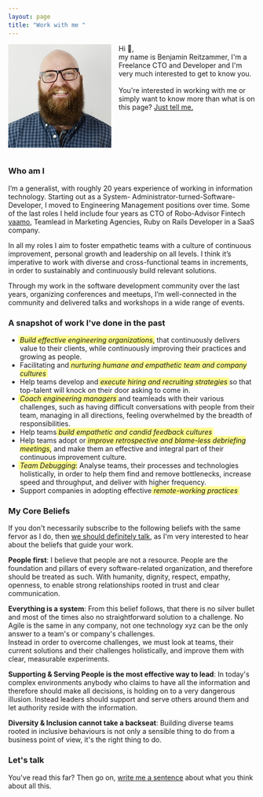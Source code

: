 ```yaml
---
layout: page
title: "Work with me "
---
```


<style>
#a-snapshot-of-work-ive-done-in-the-past + ul em { background-color: #fffd91; box-shadow: 0.25em 0 0 #fffd91,-0.25em 0 0 #fffd91; }
</style>

<p>
  <img id="aboutimg" style="float:left; margin:0 15px 15px 0;" src="/static/img/benjamin.jpg" />
  Hi 👋,
  <br>
  my name is Benjamin Reitzammer, I'm a Freelance CTO and Developer and I'm very much interested to get to know you.
  <br>
  <br>
  You're interested in working with me or simply want to know more than what is on this page?
  <a href="/contact">Just tell me.</a>
</p>
<div style='clear: both;'></div>

### Who am I

I’m a generalist, with roughly 20 years experience of working in information technology. Starting out as a System-
Administrator-turned-Software-Developer, I moved to Engineering Management positions over time. Some of the last roles I
held include four years as CTO of Robo-Advisor Fintech [vaamo](https://www.vaamo.de), Teamlead in Marketing Agencies, Ruby on
Rails Developer in a SaaS company.

In all my roles I aim to foster empathetic teams with a culture of continuous improvement, personal growth and
leadership on all levels. I think it’s imperative to work with diverse and cross-functional teams in increments, in
order to sustainably and continuously build relevant solutions.

Through my work in the software development community over the last years, organizing conferences and meetups, I’m
well-connected in the community and delivered talks and workshops in a wide range of events.


### A snapshot of work I've done in the past

- *Build effective engineering organizations*, that continuously delivers value to their clients, while continuously
  improving their practices and growing as people.
- Facilitating and *nurturing humane and empathetic team and company cultures*
- Help teams develop and *execute hiring and recruiting strategies* so that top-talent will knock on their door asking to come in.
- *Coach engineering managers* and teamleads with their various challenges, such as having difficult conversations with
  people from their team, managing in all directions, feeling overwhelmed by the breadth of responsibilities.
- Help teams *build empathetic and candid feedback cultures*
- Help teams adopt or *improve retrospective and blame-less debriefing meetings*, and make them an effective and integral
  part of their continuous improvement culture.
- *Team Debugging*: Analyse teams, their processes and technologies holistically, in order to help them find and remove
  bottlenecks, increase speed and throughput, and deliver with higher frequency.
- Support companies in adopting effective *remote-working practices*


### My Core Beliefs

If you don't necessarily subscribe to the following beliefs with the same fervor as I do, then [we should definitely
talk](/contact), as I'm very interested to hear about the beliefs that guide your work.

**People first**: I believe that people are not a resource. People are the foundation and pillars of every
software-related organization, and therefore should be treated as such. With humanity, dignity, respect, empathy,
openness, to enable strong relationships rooted in trust and clear communication.

**Everything is a system**: From this belief follows, that there is no silver bullet and most of the times also no
straightforward solution to a challenge. No Agile is the same in any company, not one technology xyz can be the only
answer to a team's or company's challenges.  
Instead in order to overcome challenges, we must look at teams, their current solutions and their challenges holistically,
and improve them with clear, measurable experiments.

**Supporting & Serving People is the most effective way to lead**: In today's complex environments anybody who claims
to have all the information and therefore should make all decisions, is holding on to a very dangerous illusion. Instead
leaders should support and serve others around them and let authority reside with the information.

**Diversity & Inclusion cannot take a backseat**: Building diverse teams rooted in inclusive behaviours is not only a
sensible thing to do from a business point of view, it's the right thing to do.

### Let's talk

You've read this far? Then go on, [write me a sentence](/contact) about what you think about all this.
